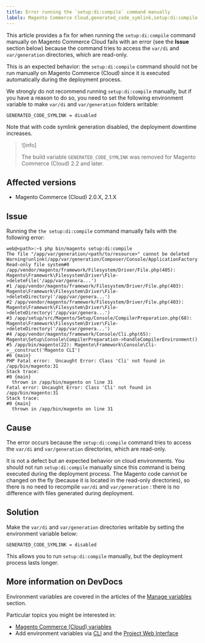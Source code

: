 ```yaml
---
title: Error running the `setup:di:compile` command manually
labels: Magento Commerce Cloud,generated_code_symlink,setup:di:compile,troubleshooting
---
```


This article provides a fix for when running the `setup:di:compile` command manually on Magento Commerce Cloud fails with an error (see the **Issue** section below) because the command tries to access the `var/di` and `var/generation` directories, which are read-only.

This is an expected behavior: the `setup:di:compile` command should not be run manually on Magento Commerce (Cloud) since it is executed automatically during the deployment process.

We strongly do not recommend running `setup:di:compile` manually, but if you have a reason to do so, you need to set the following environment variable to make `var/di` and `var/generation` folders writable:

```clike
GENERATED_CODE_SYMLINK = disabled
```

Note that with code symlink generation disabled, the deployment downtime increases.

>![info]
>
>The build variable `GENERATED_CODE_SYMLINK` was removed for Magento Commerce (Cloud) 2.2 and later.

## Affected versions

* Magento Commerce (Cloud) 2.0.X, 2.1.X

## Issue

Running the `the setup:di:compile` command manually fails with the following error:

```clike
web@<path>:~$ php bin/magento setup:di:compile
The file "/app/var/generation/<path/to/resource>" cannot be deleted Warning!unlink(/app/var/generation/Composer/Console/ApplicationFactory.php): Read-only file system#0 /app/vendor/magento/framework/Filesystem/Driver/File.php(405): Magento\Framework\Filesystem\Driver\File->deleteFile('/app/var/genera...')
#1 /app/vendor/magento/framework/Filesystem/Driver/File.php(403): Magento\Framework\Filesystem\Driver\File->deleteDirectory('/app/var/genera...')
#2 /app/vendor/magento/framework/Filesystem/Driver/File.php(403): Magento\Framework\Filesystem\Driver\File->deleteDirectory('/app/var/genera...')
#3 /app/setup/src/Magento/Setup/Console/CompilerPreparation.php(68): Magento\Framework\Filesystem\Driver\File->deleteDirectory('/app/var/genera...')
#4 /app/vendor/magento/framework/Console/Cli.php(65): Magento\Setup\Console\CompilerPreparation->handleCompilerEnvironment()
#5 /app/bin/magento(22): Magento\Framework\Console\Cli->__construct('Magento CLI')
#6 {main}
PHP Fatal error:  Uncaught Error: Class 'Cli' not found in /app/bin/magento:31
Stack trace:
#0 {main}
  thrown in /app/bin/magento on line 31
Fatal error: Uncaught Error: Class 'Cli' not found in /app/bin/magento:31
Stack trace:
#0 {main}
  thrown in /app/bin/magento on line 31
```

## Cause

The error occurs because the `setup:di:compile` command tries to access the `var/di` and `var/generation` directories, which are read-only.

It is not a defect but an expected behavior on cloud environments. You should not run `setup:di:compile` manually since this command is being executed during the deployment process. The Magento code cannot be changed on the fly (because it is located in the read-only directories), so there is no need to recompile `var/di` and `var/generation` : there is no difference with files generated during deployment.

## Solution

Make the `var/di` and `var/generation` directories writable by setting the environment variable below:

```clike
GENERATED_CODE_SYMLINK = disabled
```

This allows you to run `setup:di:compile` manually, but the deployment process lasts longer.

## More information on DevDocs

Environment variables are covered in the articles of the [Manage variables](http://devdocs.magento.com/guides/v2.2/cloud/env/environment-vars_over.html) section.

Particular topics you might be interested in:

* [Magento Commerce (Cloud) variables](https://devdocs.magento.com/cloud/env/variables-cloud.html)
* Add environment variables via [CLI](http://devdocs.magento.com/guides/v2.2/cloud/env/environment-vars_over.html#addvariables) and the [Project Web Interface](http://devdocs.magento.com/guides/v2.2/cloud/project/project-webint-basic.html#project-conf-env-var) 
